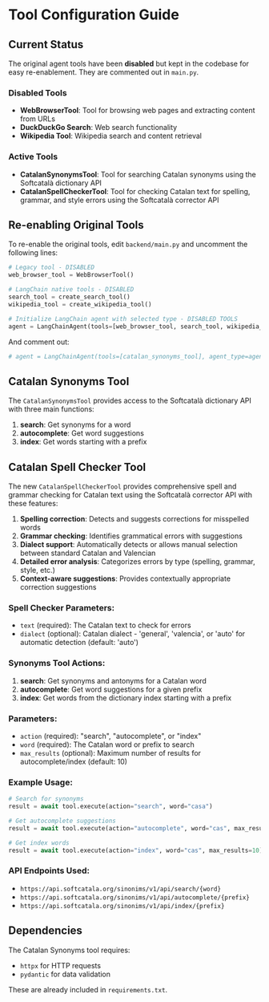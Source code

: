 # Tool Configuration Guide

## Current Status

The original agent tools have been **disabled** but kept in the codebase for easy re-enablement. They are commented out in `main.py`.

### Disabled Tools
- **WebBrowserTool**: Tool for browsing web pages and extracting content from URLs
- **DuckDuckGo Search**: Web search functionality  
- **Wikipedia Tool**: Wikipedia search and content retrieval

### Active Tools
- **CatalanSynonymsTool**: Tool for searching Catalan synonyms using the Softcatalà dictionary API
- **CatalanSpellCheckerTool**: Tool for checking Catalan text for spelling, grammar, and style errors using the Softcatalà corrector API

## Re-enabling Original Tools

To re-enable the original tools, edit `backend/main.py` and uncomment the following lines:

```python
# Legacy tool - DISABLED
web_browser_tool = WebBrowserTool()

# LangChain native tools - DISABLED  
search_tool = create_search_tool()
wikipedia_tool = create_wikipedia_tool()

# Initialize LangChain agent with selected type - DISABLED TOOLS
agent = LangChainAgent(tools=[web_browser_tool, search_tool, wikipedia_tool, catalan_synonyms_tool], agent_type=agent_type)
```

And comment out:
```python
# agent = LangChainAgent(tools=[catalan_synonyms_tool], agent_type=agent_type)
```

## Catalan Synonyms Tool

The `CatalanSynonymsTool` provides access to the Softcatalà dictionary API with three main functions:

1. **search**: Get synonyms for a word
2. **autocomplete**: Get word suggestions
3. **index**: Get words starting with a prefix

## Catalan Spell Checker Tool

The new `CatalanSpellCheckerTool` provides comprehensive spell and grammar checking for Catalan text using the Softcatalà corrector API with these features:

1. **Spelling correction**: Detects and suggests corrections for misspelled words
2. **Grammar checking**: Identifies grammatical errors with suggestions
3. **Dialect support**: Automatically detects or allows manual selection between standard Catalan and Valencian
4. **Detailed error analysis**: Categorizes errors by type (spelling, grammar, style, etc.)
5. **Context-aware suggestions**: Provides contextually appropriate correction suggestions

### Spell Checker Parameters:
- `text` (required): The Catalan text to check for errors
- `dialect` (optional): Catalan dialect - 'general', 'valencia', or 'auto' for automatic detection (default: 'auto')

### Synonyms Tool Actions:
1. **search**: Get synonyms and antonyms for a Catalan word
2. **autocomplete**: Get word suggestions for a given prefix  
3. **index**: Get words from the dictionary index starting with a prefix

### Parameters:
- `action` (required): "search", "autocomplete", or "index"
- `word` (required): The Catalan word or prefix to search
- `max_results` (optional): Maximum number of results for autocomplete/index (default: 10)

### Example Usage:
```python
# Search for synonyms
result = await tool.execute(action="search", word="casa")

# Get autocomplete suggestions
result = await tool.execute(action="autocomplete", word="cas", max_results=5)

# Get index words
result = await tool.execute(action="index", word="cas", max_results=10)
```

### API Endpoints Used:
- `https://api.softcatala.org/sinonims/v1/api/search/{word}`
- `https://api.softcatala.org/sinonims/v1/api/autocomplete/{prefix}`
- `https://api.softcatala.org/sinonims/v1/api/index/{prefix}`

## Dependencies

The Catalan Synonyms tool requires:
- `httpx` for HTTP requests
- `pydantic` for data validation

These are already included in `requirements.txt`.